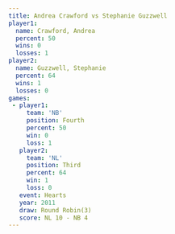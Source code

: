 ```yaml
---
title: Andrea Crawford vs Stephanie Guzzwell
player1:                   
  name: Crawford, Andrea   
  percent: 50              
  wins: 0                  
  losses: 1                
player2:                   
  name: Guzzwell, Stephanie
  percent: 64              
  wins: 1                  
  losses: 0                
games:
 - player1:          
     team: 'NB'      
     position: Fourth
     percent: 50     
     win: 0          
     loss: 1         
   player2:         
     team: 'NL'     
     position: Third
     percent: 64    
     win: 1         
     loss: 0        
   event: Hearts       
   year: 2011          
   draw: Round Robin(3)
   score: NL 10 - NB 4 
---
```

